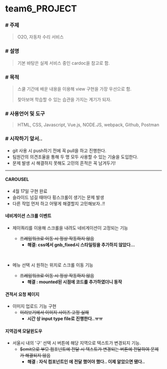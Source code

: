 # team6_PROJECT

###  # 주제

> O2O, 자동차 수리 서비스



### # 설명

> 기본 바탕은 실제 서비스 중인 cardoc을 참고로 함.



### # 목적

> 스쿨 기간에 배운 내용을 이용해 view 구현을 가장 우선으로 함.
>
> 찾아보며 학습할 수 있는 습관을 가지는 계기가 되자.    



### # 사용언어 및 도구

> HTML, CSS, Javascript, Vue.js, NODE.JS, webpack, Github, Postman



### # 시작하기 앞서..

* git 사용 시 push하기 전에 꼭 pull을 하고 진행한다.
* 팀원간의 의견조율을 통해 두 명 모두 사용할 수 있는 기술을 도입한다.
* 문제 발생 시 해결하지 못해도 고민의 흔적은 꼭 남겨두기!


---



#### CAROUSEL

* 4월 17일 구현 완료
* 슬라이드 넘길 때마다 횡스크롤이 생기는 문제 발생
* 다른 작업 먼저 하고 어떻게 해결할지 고민해보자..!!





#### 네비게이션 스크롤 이벤트 

* 제이쿼리를 이용해 스크롤을 내려도 네비게이션이 고정되는 기능 

  * ~~프레임워크로 이동 시 정상 작동하지 않음~~
    * **해결: css에서 gnb_fixed시 스타일링을 추가하지 않았다...**

  ​

* 메뉴 선택 시 원하는 위치로 스크롤 이동 기능

  * ~~프레임워크로 이동 시 정상 작동하지 않음~~
    * **해결 : mounted된 시점에 코드를 추가하였더니 동작**





#### 견적서 요청 페이지

* 이미지 업로드 기능 구현
  * ~~미리보기에서 이미지 사이즈 고정 실패~~
    * **시간 상 input type file로 진행한다..ㅠㅠ**




#### 지역검색 모달윈도우

* 서울시 내의 '구' 선택 시 버튼에 해당 지역으로 텍스트가 변경되지 기능.
  * ~~$emit으로 부모 컴포넌트에 전달 시 텍스트가 변경되는 버튼에 전달하여 문제가 해결되지 않음~~
    * **해결 : 자식 컴포넌트인 <district></district>에 전달 했어야 했다.. 이제 알았으면 됐다..** 

